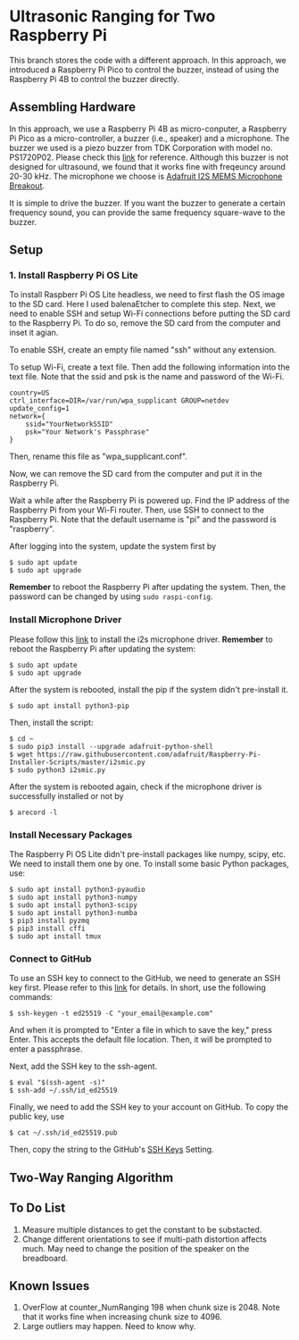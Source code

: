 # Ultrasonic Ranging for Two Raspberry Pi

This branch stores the code with a different approach. In this approach, we introduced a Raspberry Pi Pico to control the buzzer, instead of using the Raspberry Pi 4B  to control the buzzer directly. 

## Assembling Hardware

In this approach, we use a Raspberry Pi 4B as micro-conputer, a Raspberry Pi Pico as a micro-controller, a buzzer (i.e., speaker) and a microphone. The buzzer we used is a piezo buzzer from TDK Corporation with model no. PS1720P02. Please check this [link](https://www.digikey.com/en/products/detail/tdk-corporation/PS1720P02/935932) for reference. Although this buzzer is not designed for ultrasound, we found that it works fine with freqeuncy around 20-30 kHz. The microphone we choose is [Adafruit I2S MEMS Microphone Breakout](https://www.adafruit.com/product/3421). 

It is simple to drive the buzzer. If you want the buzzer to generate a certain frequency sound, you can provide the same frequency square-wave to the buzzer. 



## Setup

### 1. Install Raspberry Pi OS Lite

To install Raspberr Pi OS Lite headless, we need to first flash the OS image to the SD card. Here I used balenaEtcher to complete this step. Next, we need to enable SSH and setup Wi-Fi connections before putting the SD card to the Raspberry Pi. To do so, remove the SD card from the computer and inset it agian. 

To enable SSH, create an empty file named "ssh" without any extension. 

To setup Wi-Fi, create a text file. Then add the following information into the text file. Note that the ssid and psk is the name and password of the Wi-Fi. 

```
country=US
ctrl_interface=DIR=/var/run/wpa_supplicant GROUP=netdev 
update_config=1
network={
    ssid="YourNetworkSSID"
    psk="Your Network's Passphrase"
}
```

Then, rename this file as "wpa_supplicant.conf". 

Now, we can remove the SD card from the computer and put it in the Raspberry Pi. 

Wait a while after the Raspberry Pi is powered up. Find the IP address of the Raspberry Pi from your Wi-Fi router. Then, use SSH to connect to the Raspberry Pi. Note that the default username is "pi" and the password is "raspberry". 

After logging into the system, update the system first by
```
$ sudo apt update
$ sudo apt upgrade
```
**Remember** to reboot the Raspberry Pi after updating the system. Then, the password can be changed by using `sudo raspi-config`. 


### Install Microphone Driver

Please follow this [link](https://learn.adafruit.com/adafruit-i2s-mems-microphone-breakout/raspberry-pi-wiring-test) to install the i2s microphone driver. **Remember** to reboot the Raspberry Pi after updating the system:

```
$ sudo apt update
$ sudo apt upgrade
```
After the system is rebooted, install the pip if the system didn't pre-install it. 
```
$ sudo apt install python3-pip
```
Then, install the script:
```
$ cd ~
$ sudo pip3 install --upgrade adafruit-python-shell
$ wget https://raw.githubusercontent.com/adafruit/Raspberry-Pi-Installer-Scripts/master/i2smic.py
$ sudo python3 i2smic.py
```
After the system is rebooted again, check if the microphone driver is successfully installed or not by 
```
$ arecord -l
```


### Install Necessary Packages

The Raspberry Pi OS Lite didn't pre-install packages like numpy, scipy, etc. We need to install them one by one. To install some basic Python packages, use:

```
$ sudo apt install python3-pyaudio
$ sudo apt install python3-numpy
$ sudo apt install python3-scipy
$ sudo apt install python3-numba
$ pip3 install pyzmq
$ pip3 install cffi
$ sudo apt install tmux
```

### Connect to GitHub

To use an SSH key to connect to the GitHub, we need to generate an SSH key first. Please refer to this [link](https://docs.github.com/en/authentication/connecting-to-github-with-ssh/generating-a-new-ssh-key-and-adding-it-to-the-ssh-agent) for details. In short, use the following commands:
```
$ ssh-keygen -t ed25519 -C "your_email@example.com"
```
And when it is prompted to "Enter a file in which to save the key," press Enter. This accepts the default file location. Then, it will be prompted to enter a passphrase. 

Next, add the SSH key to the ssh-agent. 
```
$ eval "$(ssh-agent -s)"
$ ssh-add ~/.ssh/id_ed25519
```
Finally, we need to add the SSH key to your account on GitHub. To copy the public key, use
```
$ cat ~/.ssh/id_ed25519.pub
```
Then, copy the string to the GitHub's [SSH Keys](https://github.com/settings/keys) Setting. 

## Two-Way Ranging Algorithm



## To Do List

1. Measure multiple distances to get the constant to be substacted. 
2. Change different orientations to see if multi-path distortion affects much. May need to change the position of the speaker on the breadboard. 

## Known Issues
1. OverFlow at counter_NumRanging 198 when chunk size is 2048. Note that it works fine when increasing chunk size to 4096. 
2. Large outliers may happen. Need to know why. 
